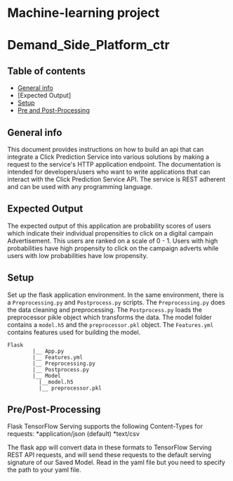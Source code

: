 # Machine-learning project
# Demand_Side_Platform_ctr

## Table of contents
* [General info](#general-info)
* [Expected Output]
* [Setup](#setup)
* [Pre and Post-Processing](#features)


## General info
This document provides instructions on how to build an api that can integrate a Click Prediction Service
into various solutions by making a request to the service's HTTP application endpoint.
The documentation is intended for developers/users who want to write applications that can
interact with the Click Prediction Service API. The service is REST adherent and can
be used with any programming language.

## Expected Output

The expected output of this application are probability scores of users which indicate their individual propensities to click on a digital campain Advertisement. This users are ranked on a scale of 0 - 1. Users with high probabilities have high propensity to click on the campaign adverts while users with low probabilities have low propensity. 


## Setup
Set up the flask application environment. In the same environment, there is a `Preprocessing.py` and `Postprocess.py` scripts. The `Preprocessing.py` does the data cleaning and preprocessing. The `Postprocess.py` loads the preprocessor pikle object which transforms the data. The model folder contains a `model.h5` and the `preprocessor.pkl` object. The `Features.yml` contains features used for building the model. 
 
 
    Flask
            |__ App.py
            |__ Features.yml
            |__ Preprocessing.py
            |__ Postprocess.py
            |__ Model
              |__model.h5
              |__ preprocessor.pkl
   
        
## Pre/Post-Processing
Flask TensorFlow Serving supports the following Content-Types for requests:
*application/json (default)
*text/csv
 
The flask app will convert data in these formats to TensorFlow Serving REST API requests, and will send these requests to the default serving signature of our Saved Model. Read in the yaml file but you need to specify the path to your yaml file.

